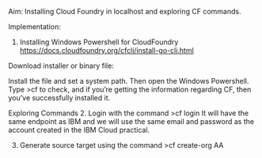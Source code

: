 Aim: Installing Cloud Foundry in localhost and exploring CF commands. 
 
Implementation: 
1. Installing Windows Powershell for CloudFoundry 
https://docs.cloudfoundry.org/cfcli/install-go-cli.html 
 
Download installer or binary file: 
 
Install the file and set a system path. Then open the Windows Powershell.
Type >cf to check, and if you’re getting the information regarding CF, then you’ve successfully installed it.  

Exploring Commands 
2.	Login with the command >cf login 
It will have the same endpoint as IBM and we will use the same email and password as the account created in the IBM Cloud practical. 
 
3.	Generate source target using the command >cf create-org AA 
